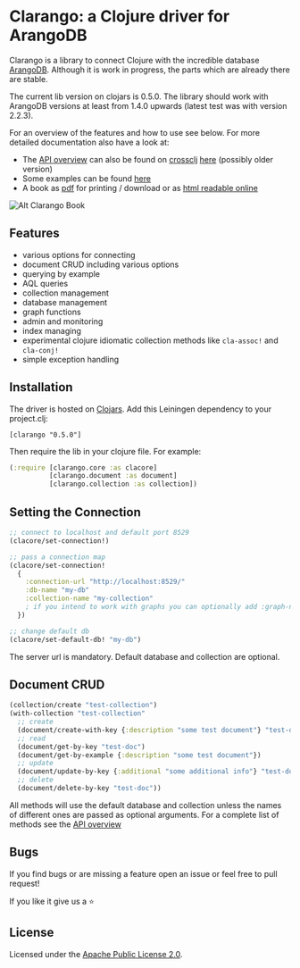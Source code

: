 <!-- img src="https://travis-ci.org/edlich/clarango.png?branch=master" alt="travis-ci.org Build Status" title="Build Status" align="right" /-->
Clarango: a Clojure driver for ArangoDB
========

Clarango is a library to connect Clojure with the incredible database [ArangoDB](http://www.arangodb.org/). Although it is work in progress, the parts which are already there are stable. 

The current lib version on clojars is 0.5.0. The library should work with ArangoDB versions at least from 1.4.0 upwards (latest test was with version 2.2.3).

For an overview of the features and how to use see below. For more detailed documentation also have a look at:
* The [API overview](http://edlich.github.io/clarango/doc/index.html) can also be found on [crossclj](http://crossclj.info) [here](http://crossclj.info/ns/clarango/0.3.2/clarango.core.html) (possibly older version)
* Some examples can be found [here](https://github.com/edlich/clarango/blob/development/src/clarango/main.clj)
* A book as [pdf](https://leanpub.com/clarango) for printing / download or as [html readable online](https://leanpub.com/clarango/read)

![Alt Clarango Book](https://raw.githubusercontent.com/edlich/clarango/gh-pages/images/clarangoBook.png)

## Features

* various options for connecting
* document CRUD including various options
* querying by example
* AQL queries
* collection management
* database management
* graph functions
* admin and monitoring
* index managing
* experimental clojure idiomatic collection methods like `cla-assoc!` and `cla-conj!`
* simple exception handling

## Installation

The driver is hosted on [Clojars](https://clojars.org/clarango). Add this Leiningen dependency to your project.clj:
```
[clarango "0.5.0"]
```
Then require the lib in your clojure file. For example:
``` Clojure
(:require [clarango.core :as clacore]
          [clarango.document :as document]
          [clarango.collection :as collection])
```

## Setting the Connection

```clojure
;; connect to localhost and default port 8529
(clacore/set-connection!)

;; pass a connection map
(clacore/set-connection! 
  {
    :connection-url "http://localhost:8529/"
    :db-name "my-db"
    :collection-name "my-collection"
    ; if you intend to work with graphs you can optionally add :graph-name "my-graph"
  })

;; change default db
(clacore/set-default-db! "my-db")
```

The server url is mandatory. Default database and collection are optional.

## Document CRUD

```clojure
(collection/create "test-collection")
(with-collection "test-collection"
  ;; create
  (document/create-with-key {:description "some test document"} "test-doc")
  ;; read
  (document/get-by-key "test-doc")
  (document/get-by-example {:description "some test document"})
  ;; update
  (document/update-by-key {:additional "some additional info"} "test-doc")
  ;; delete
  (document/delete-by-key "test-doc"))

```

All methods will use the default database and collection unless the names of different ones are passed as optional arguments. For a complete list of methods see the [API overview](http://edlich.github.io/clarango/doc/index.html)

## Bugs

If you find bugs or are missing a feature open an issue or feel free to pull request!

If you like it give us a :star:

## License

Licensed under the [Apache Public License 2.0](http://www.apache.org/licenses/LICENSE-2.0.html).
